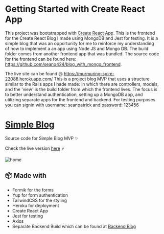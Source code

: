 # Getting Started with Create React App

This project was bootstrapped with [Create React App](https://github.com/facebook/create-react-app).
This is the frontend for the Create React Blog I made using MongoDB and Jest for testing. It is a simple blog that was an opportunity for me to reinforce my understanding of how to implement a an app using Node JS and Mongo DB. The build folder comes from another frontend app that was bundled. The source code for the frontend can be found here: https://github.com/seano424/blog_with_mongo_frontend.

The live site can be found @ https://murmuring-spire-22088.herokuapp.com/
This is a project blog MVP that uses a structure similar to the Rails apps I hade made: in which there are controllers, models, and the 'view' is the build folder from which the frontend lives. The focus is to better understand authentication, setting up a MongoDB app, and utilizing separate apps for the frontend and backend. For testing purposes you can signin with username: seanpatrick and password: 123456 

# [Simple Blog](https://murmuring-spire-22088.herokuapp.com/)

Source code for Simple Blog MVP ✨

Check the live version [here](https://murmuring-spire-22088.herokuapp.com/) ⚡️

![home](./public/images/blog.png)

## 📦 Made with

- Formik for the forms
- Yup for form authentication
- TailwindCSS for the styling
- Heroku for deployment
- Create React App 
- Jest for testing
- Axios
- Separate Backend Build which can be found at [Backend Blog](https://github.com/seano424/blog_with_mongo)

